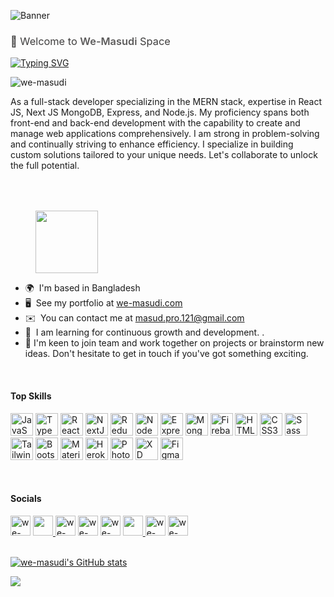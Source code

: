 ![Banner](https://res.cloudinary.com/superfolio/image/upload/v1620689979/68747470733a2f2f692e70696e696d672e636f6d2f6f726967696e616c732f63362f33332f63322f63363333633230656465383266306530636564376435373064626533613166332e676966_yjuh2s.gif)


<h3 style="color:#3f3e3e; font-weight:normal">👋 Welcome to  <span style="color:#5c5b5b; font-weight:600 ">We-Masudi</span> Space</h3>

[![Typing SVG](https://readme-typing-svg.demolab.com?weight=900&font=Roboto&size=30&duration=3000&pause=1000&color=1DBF73&random=false&width=500&lines=Expert+in+Frontend+Development;Expert+in+Backend+Development;Expert+in+Open+AI+;Expert+in+Web+Development;Expert++in+React+Js)](https://git.io/typing-svg)

<p align="left" > <img src="https://komarev.com/ghpvc/?username=we-masudi&label=Profile%20views&color=0e75b6&style=flat" alt="we-masudi" /> </p>

As a full-stack developer specializing in the MERN stack, expertise in React JS, Next JS MongoDB, Express, and Node.js. 
My proficiency spans both front-end and back-end development with the capability to create and manage web applications comprehensively. I am strong in problem-solving and continually striving to enhance efficiency.
I specialize in building custom solutions tailored to your unique needs.
Let's collaborate to unlock the full potential.



<div style="padding-top:50px; margin-left:40px">
 <img src="https://media.giphy.com/media/M9gbBd9nbDrOTu1Mqx/giphy.gif" width="100"/>
</div>

* 🌍  I'm based in Bangladesh
* 🖥️  See my portfolio at [we-masudi.com](https://we-masudi.com/)
* ✉️  You can contact me at [masud.pro.121@gmail.com](mailto:we-masudi19@gmail.com)
* 🧠  I am learning for continuous growth and development. .
* 🤝 I'm keen to join team and work together on projects or brainstorm new ideas. Don't hesitate to get in touch if you've got something exciting.
<br/>

#### Top Skills


<p align="left">
<a href="https://developer.mozilla.org/en-US/docs/Web/JavaScript" target="_blank" rel="noreferrer"><img src="https://raw.githubusercontent.com/danielcranney/readme-generator/main/public/icons/skills/javascript-colored.svg" width="36" height="36" alt="JavaScript" /></a>
<a href="https://www.typescriptlang.org/" target="_blank" rel="noreferrer"><img src="https://raw.githubusercontent.com/danielcranney/readme-generator/main/public/icons/skills/typescript-colored.svg" width="36" height="36" alt="TypeScript" /></a>
<a href="https://reactjs.org/" target="_blank" rel="noreferrer"><img src="https://raw.githubusercontent.com/danielcranney/readme-generator/main/public/icons/skills/react-colored.svg" width="36" height="36" alt="React" /></a>
<a href="https://nextjs.org/docs" target="_blank" rel="noreferrer"><img src="https://raw.githubusercontent.com/danielcranney/readme-generator/main/public/icons/skills/nextjs-colored.svg" width="36" height="36" alt="NextJs" /></a>
<a href="https://redux.js.org/" target="_blank" rel="noreferrer"><img src="https://raw.githubusercontent.com/danielcranney/readme-generator/main/public/icons/skills/redux-colored.svg" width="36" height="36" alt="Redux" /></a>
<a href="https://nodejs.org/en/" target="_blank" rel="noreferrer"><img src="https://raw.githubusercontent.com/danielcranney/readme-generator/main/public/icons/skills/nodejs-colored.svg" width="36" height="36" alt="NodeJS" /></a>
<a href="https://expressjs.com/" target="_blank" rel="noreferrer"><img src="https://raw.githubusercontent.com/danielcranney/readme-generator/main/public/icons/skills/express-colored.svg" width="36" height="36" alt="Express" /></a>
<a href="https://www.mongodb.com/" target="_blank" rel="noreferrer"><img src="https://raw.githubusercontent.com/danielcranney/readme-generator/main/public/icons/skills/mongodb-colored.svg" width="36" height="36" alt="MongoDB" /></a>
<a href="https://firebase.google.com/" target="_blank" rel="noreferrer"><img src="https://raw.githubusercontent.com/danielcranney/readme-generator/main/public/icons/skills/firebase-colored.svg" width="36" height="36" alt="Firebase" /></a>
<a href="https://developer.mozilla.org/en-US/docs/Glossary/HTML5" target="_blank" rel="noreferrer"><img src="https://raw.githubusercontent.com/danielcranney/readme-generator/main/public/icons/skills/html5-colored.svg" width="36" height="36" alt="HTML5" /></a>
<a href="https://www.w3.org/TR/CSS/#css" target="_blank" rel="noreferrer"><img src="https://raw.githubusercontent.com/danielcranney/readme-generator/main/public/icons/skills/css3-colored.svg" width="36" height="36" alt="CSS3" /></a>
<a href="https://sass-lang.com/" target="_blank" rel="noreferrer"><img src="https://raw.githubusercontent.com/danielcranney/readme-generator/main/public/icons/skills/sass-colored.svg" width="36" height="36" alt="Sass" /></a>
<a href="https://tailwindcss.com/" target="_blank" rel="noreferrer"><img src="https://raw.githubusercontent.com/danielcranney/readme-generator/main/public/icons/skills/tailwindcss-colored.svg" width="36" height="36" alt="TailwindCSS" /></a>
<a href="https://getbootstrap.com/" target="_blank" rel="noreferrer"><img src="https://raw.githubusercontent.com/danielcranney/readme-generator/main/public/icons/skills/bootstrap-colored.svg" width="36" height="36" alt="Bootstrap" /></a>
<a href="https://mui.com/" target="_blank" rel="noreferrer"><img src="https://raw.githubusercontent.com/danielcranney/readme-generator/main/public/icons/skills/materialui-colored.svg" width="36" height="36" alt="Material UI" /></a>
<a href="https://www.heroku.com/" target="_blank" rel="noreferrer"><img src="https://raw.githubusercontent.com/danielcranney/readme-generator/main/public/icons/skills/heroku-colored.svg" width="36" height="36" alt="Heroku" /></a>
<a href="https://www.adobe.com/uk/products/photoshop.html" target="_blank" rel="noreferrer"><img src="https://raw.githubusercontent.com/danielcranney/readme-generator/main/public/icons/skills/photoshop-colored.svg" width="36" height="36" alt="Photoshop" /></a>
<a href="https://www.adobe.com/uk/products/xd.html" target="_blank" rel="noreferrer"><img src="https://raw.githubusercontent.com/danielcranney/readme-generator/main/public/icons/skills/xd-colored.svg" width="36" height="36" alt="XD" /></a>
<a href="https://www.figma.com/" target="_blank" rel="noreferrer"><img src="https://raw.githubusercontent.com/danielcranney/readme-generator/main/public/icons/skills/figma-colored.svg" width="36" height="36" alt="Figma" /></a>

<!-- 
<a href="https://docs.nestjs.com/" target="_blank" rel="noreferrer"><img src="https://raw.githubusercontent.com/danielcranney/readme-generator/main/public/icons/skills/nestjs-colored.svg" width="36" height="36" alt="NestJS" /></a>
<a href="https://www.mysql.com/" target="_blank" rel="noreferrer"><img src="https://raw.githubusercontent.com/danielcranney/readme-generator/main/public/icons/skills/mysql-colored.svg" width="36" height="36" alt="MySQL" /></a>
<a href="https://www.php.net/" target="_blank" rel="noreferrer"><img src="https://raw.githubusercontent.com/danielcranney/readme-generator/main/public/icons/skills/php-colored.svg" width="36" height="36" alt="PHP" /></a>
<a href="https://www.postgresql.org/" target="_blank" rel="noreferrer"><img src="https://raw.githubusercontent.com/danielcranney/readme-generator/main/public/icons/skills/postgresql-colored.svg" width="36" height="36" alt="PostgreSQL" /></a> -->
</p>
<br/>

#### Socials
<p align="left"> 
<a href="https://dev.to/we-masudi" target="_blank" rel="noreferrer"><img alt="we-masudi dev.to" src="https://raw.githubusercontent.com/danielcranney/readme-generator/main/public/icons/socials/devdotto.svg" width="32" height="32" /></a>
<a href="https://wemasudi.hashnode.dev/" target="_blank" rel="noreferrer"><img src="https://raw.githubusercontent.com/we-masudi/we-masudi/d3d07a2912ce2e9b69087d283eb4c6c8a04b30b5/hashnode.svg" width="32" height="32" />
<a href="https://medium.com/@wemasudi" target="_blank" rel="noreferrer"><img alt="we-masudi medium" src="https://raw.githubusercontent.com/danielcranney/readme-generator/main/public/icons/socials/medium.svg" width="32" height="32" /></a> 
<a href="https://www.linkedin.com/in/we-masudi" target="_blank" rel="noreferrer"><img alt="we-masudi linkedin" src="https://raw.githubusercontent.com/danielcranney/readme-generator/main/public/icons/socials/linkedin.svg" width="32" height="32" /></a> 
<a href="https://dribbble.com/we-masudi" target="_blank" rel="noreferrer"><img alt="we-masudi dribble" src="https://raw.githubusercontent.com/gauravghongde/social-icons/9d939e1c5b7ea4a24ac39c3e4631970c0aa1b920/SVG/Color/Dribbble.svg" width="32" height="32" /></a>
<a href="https://www.behance.net/wemasudi" target="_blank" rel="noreferrer"><img src="https://raw.githubusercontent.com/gauravghongde/social-icons/9d939e1c5b7ea4a24ac39c3e4631970c0aa1b920/SVG/Color/Behance.svg" width="32" height="32" />
<a href="https://www.facebook.com/f.wemasudi/" target="_blank" rel="noreferrer"><img alt="we-masudi facebook" src="https://raw.githubusercontent.com/danielcranney/readme-generator/main/public/icons/socials/facebook.svg" width="32" height="32" /></a> 
<a href="https://www.github.com/we-masudi" target="_blank" rel="noreferrer"><img alt="we-masudi github" src="https://raw.githubusercontent.com/danielcranney/readme-generator/main/public/icons/socials/github.svg" width="32" height="32" /></a> 
</p>


<br/>
<a href="http://www.github.com/we-masudi"><img src="https://github-readme-stats.vercel.app/api?username=we-masudi&show_icons=true&hide=&count_private=true&title_color=0891b2&text_color=ffffff&icon_color=0891b2&bg_color=1c1917&hide_border=true&show_icons=true" alt="we-masudi's GitHub stats" /></a>

<a href="http://www.github.com/we-masudi"><img src="https://github-readme-streak-stats.herokuapp.com/?user=we-masudi&stroke=ffffff&background=1c1917&ring=0891b2&fire=0891b2&currStreakNum=ffffff&currStreakLabel=0891b2&sideNums=ffffff&sideLabels=ffffff&dates=ffffff&hide_border=true" /></a>

